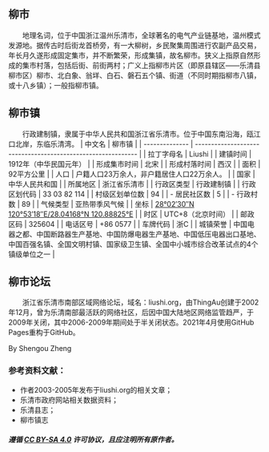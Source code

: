 ## 柳市
　　地理名词，位于中国浙江温州乐清市，全球著名的电气产业链基地，温州模式发源地。据传古时后街龙首桥旁，有一大柳树，乡民聚集周围进行农副产品交易，年长月久遂形成固定集市，并不断繁荣，形成集镇，故名柳市。狭义上指原自然形成的集市村落，包括后街、前街两村；广义上指柳市片区（即原县辖区——乐清县柳市区）柳市、北白象、翁垟、白石、磐石五个镇、街道（不同时期指柳市八镇，或十八乡镇）；一般指柳市镇。

## 柳市镇
　　行政建制镇，隶属于中华人民共和国浙江省乐清市。位于中国东南沿海，瓯江口北岸，东临乐清湾。
| 中文名         | 柳市镇                                                       |
| -------------- | ------------------------------------------------------------ |
| 拉丁字母名         | Liushi                                                       |
| 建镇时间       | 1912年（中华民国元年）                                       |
| 形成集市时间   | 北宋                                                         |
| 形成村落时间   | 西汉                                                         |
| 面积           | 92平方公里                                                   |
| 人口           | 户籍人口23万余人，非户籍居住人口22万余人。                   |
| 国家           | 中华人民共和国                                               |
| 所属地区       | 浙江省乐清市                                                 |
| 行政区类型     | 行政建制镇                                                   |
| 行政区划代码   | 33 03 82 114                                                 |
| 村级区划单位数 | 94                                                           |
| - 居民社区数    | 5                                                            |
| - 行政村数      | 89                                                           |
| 气候类型       | 亚热带季风气候                                               |
| 坐标           | [28°02′30″N 120°53′18″E/28.04168°N 120.88825°E](https://tools.wmflabs.org/geohack/geohack.php?language=zh&pagename=柳市镇&params=28.04168_N_120.88825_E_region:CN_type:city) |
| 时区           | UTC+8（北京时间）                                            |
| 邮政区码       | 325604                                                       |
| 电话区号       | +86 0577                                                     |
| 车牌代码       | 浙C                                                          |
| 城镇荣誉       | 中国电器之都、中国断路器生产基地、中国防爆电器生产基地、中国低压电器出口基地、中国百强名镇、全国文明村镇、国家级卫生镇、全国中小城市综合改革试点的4个镇级单位之一 |
## 柳市论坛
　　浙江省乐清市南部区域网络论坛，域名：liushi.org，由ThingAu创建于2002年12月，曾为乐清南部最活跃的网络社区，后因中国大陆地区网络监管趋严，于2009年关闭，其中2006-2009年期间处于半关闭状态。2021年4月使用GitHub Pages重构于GitHub。

By Shengou Zheng

### 参考资料文献：
- 作者2003-2005年发布于liushi.org的相关文章；
- 乐清市政府网站相关数据资料；
- 乐清县志；
- 柳市镇志

##### 遵循 [CC BY-SA 4.0](https://creativecommons.org/licenses/by-sa/4.0/) 许可协议，且应注明所有原作者。
